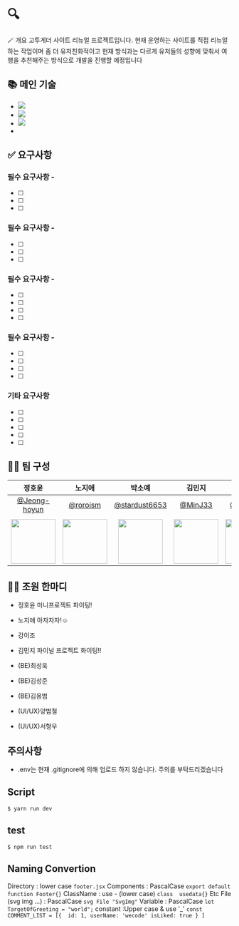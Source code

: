 # 🔍 

🪄 개요
고투게더 사이트 리뉴얼 프로젝트입니다. 현재 운영하는 사이트를 직접 리뉴얼하는 작업이며
좀 더 유저친화적이고 현재 방식과는 다르게 유저들의 성향에 맞춰서
여행을 추천해주는 방식으로 개발을 진행할 예정입니다

## 📚 메인 기술

- <img src="https://img.shields.io/badge/html5-E34F26?style=for-the-badge&logo=html5&logoColor=white">
- <img src="https://img.shields.io/badge/javascript-F7DF1E?style=for-the-badge&logo=javascript&logoColor=black">
- <img src="https://img.shields.io/badge/react-61DAFB?style=for-the-badge&logo=react&logoColor=black">
- 

## ✅ 요구사항

### 필수 요구사항 - 

- [ ] 
- [ ] 
- [ ] 

### 필수 요구사항 - 

- [ ] 
- [ ] 
- [ ] 

### 필수 요구사항 - 

- [ ] 
- [ ] 
- [ ] 
- [ ] 

### 필수 요구사항 - 

- [ ] 
- [ ] 
- [ ] 
- [ ] 

### 기타 요구사항

- [ ] 
- [ ] 
- [ ] 
- [ ] 
- [ ]

## 🤼‍♀️ 팀 구성

|                                  정호윤                                   |                                노지애                                 |                                   박소예                                   |                                김민지                                |                                 윤한솔                                 |
| :-----------------------------------------------------------------------: | :-------------------------------------------------------------------: | :------------------------------------------------------------------------: | :------------------------------------------------------------------: | :--------------------------------------------------------------------: |
|              [@Jeong-hoyun](https://github.com/Jeong-hoyun)               |                [@roroism](https://github.com/roroism)                 |              [@stardust6653](https://github.com/stardust6653)              |                 [@MinJ33](https://github.com/MinJ33)                 |                [@1sol2sol](https://github.com/1sol2sol)                |
|                                                                           |
| <img src="https://avatars.githubusercontent.com/Jeong-hoyun" width="100"> | <img src="https://avatars.githubusercontent.com/roroism" width="100"> | <img src="https://avatars.githubusercontent.com/stardust6653" width="100"> | <img src="https://avatars.githubusercontent.com/MinJ33" width="100"> | <img src="https://avatars.githubusercontent.com/1sol2sol" width="100"> |

## 🤼‍♀️ 조원 한마디

- 정호윤 미니프로젝트 파이팅!

- 노지애 아자자자!☺︎

- 강이조

- 김민지 파이널 프로젝트 화이팅!!

- (BE)최성욱

- (BE)김성준

- (BE)김용범

- (UI/UX)양범철

- (UI/UX)서형우

## 주의사항

- .env는 현재 .gitignore에 의해 업로드 하지 않습니다. 주의를 부탁드리겠습니다



## Script
```
$ yarn run dev
```

## test

```
$ npm run test
```

## Naming Convertion

​​Directory : lower case
``` footer.jsx ```
Components : PascalCase
``` export default function Footer{} ```
ClassName : use - (lower case)
``` class  usedata{} ```
Etc File (svg img …) :  PascalCase 
``` svg File "SvgImg" ```
Variable : PascalCase
``` let TargetOfGreeting = "world"; ```
constant :Upper case & use '_' 
```const COMMENT_LIST = [{  id: 1, userName: 'wecode' isLiked: true } ]```



  
